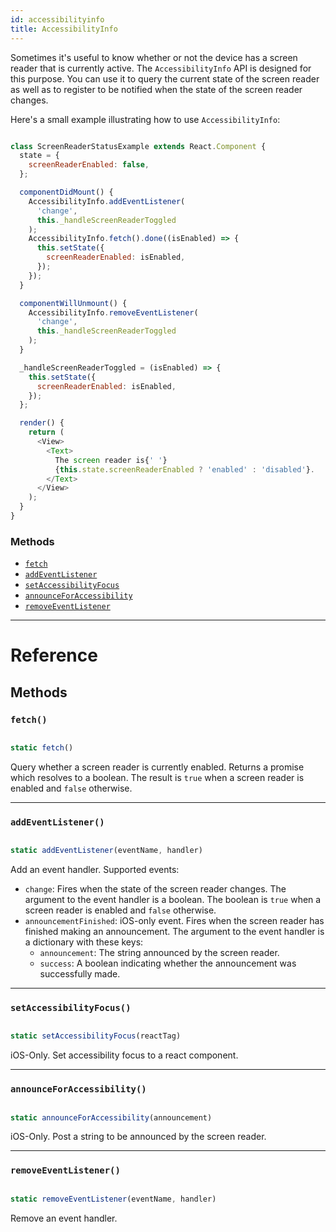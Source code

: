```yaml
---
id: accessibilityinfo
title: AccessibilityInfo
---
```


Sometimes it's useful to know whether or not the device has a screen reader that is currently active. The `AccessibilityInfo` API is designed for this purpose. You can use it to query the current state of the screen reader as well as to register to be notified when the state of the screen reader changes.

Here's a small example illustrating how to use `AccessibilityInfo`:


```javascript

class ScreenReaderStatusExample extends React.Component {
  state = {
    screenReaderEnabled: false,
  };

  componentDidMount() {
    AccessibilityInfo.addEventListener(
      'change',
      this._handleScreenReaderToggled
    );
    AccessibilityInfo.fetch().done((isEnabled) => {
      this.setState({
        screenReaderEnabled: isEnabled,
      });
    });
  }

  componentWillUnmount() {
    AccessibilityInfo.removeEventListener(
      'change',
      this._handleScreenReaderToggled
    );
  }

  _handleScreenReaderToggled = (isEnabled) => {
    this.setState({
      screenReaderEnabled: isEnabled,
    });
  };

  render() {
    return (
      <View>
        <Text>
          The screen reader is{' '}
          {this.state.screenReaderEnabled ? 'enabled' : 'disabled'}.
        </Text>
      </View>
    );
  }
}

```


### Methods

* [`fetch`](../accessibilityinfo/#fetch)
* [`addEventListener`](../accessibilityinfo/#addeventlistener)
* [`setAccessibilityFocus`](../accessibilityinfo/#setaccessibilityfocus)
* [`announceForAccessibility`](../accessibilityinfo/#announceforaccessibility)
* [`removeEventListener`](../accessibilityinfo/#removeeventlistener)

---

# Reference

## Methods

### `fetch()`


```javascript

static fetch()

```


Query whether a screen reader is currently enabled. Returns a promise which resolves to a boolean. The result is `true` when a screen reader is enabled and `false` otherwise.

---

### `addEventListener()`


```javascript

static addEventListener(eventName, handler)

```


Add an event handler. Supported events:

* `change`: Fires when the state of the screen reader changes. The argument to the event handler is a boolean. The boolean is `true` when a screen reader is enabled and `false` otherwise.
* `announcementFinished`: iOS-only event. Fires when the screen reader has finished making an announcement. The argument to the event handler is a dictionary with these keys:
  * `announcement`: The string announced by the screen reader.
  * `success`: A boolean indicating whether the announcement was successfully made.

---

### `setAccessibilityFocus()`


```javascript

static setAccessibilityFocus(reactTag)

```


iOS-Only. Set accessibility focus to a react component.

---

### `announceForAccessibility()`


```javascript

static announceForAccessibility(announcement)

```


iOS-Only. Post a string to be announced by the screen reader.

---

### `removeEventListener()`


```javascript

static removeEventListener(eventName, handler)

```


Remove an event handler.

